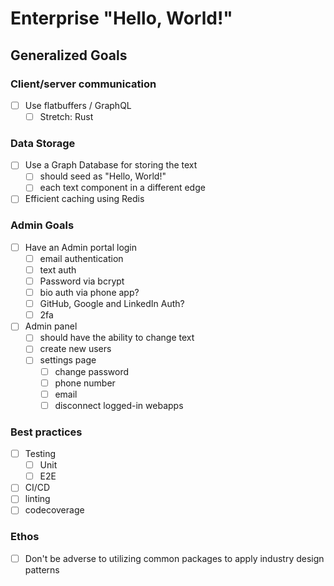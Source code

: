 # Enterprise "Hello, World!"

## Generalized Goals

### Client/server communication
- [ ] Use flatbuffers / GraphQL 
	- [ ] Stretch: Rust

### Data Storage
- [ ] Use a Graph Database for storing the text
	- [ ] should seed as "Hello, World!"
	- [ ] each text component in a different edge
- [ ] Efficient caching using Redis

### Admin Goals
- [ ] Have an Admin portal login 
	- [ ] email authentication
	- [ ] text auth
	- [ ] Password via bcrypt
	- [ ] bio auth via phone app?
	- [ ] GitHub, Google and LinkedIn Auth?
	- [ ] 2fa
- [ ] Admin panel 
	- [ ] should have the ability to change text
	- [ ] create new users
	- [ ] settings page
		- [ ] change password
		- [ ] phone number
		- [ ] email
		- [ ] disconnect logged-in webapps

### Best practices
- [ ] Testing
	- [ ] Unit
	- [ ] E2E
- [ ] CI/CD
- [ ] linting
- [ ] codecoverage

### Ethos
- [ ] Don't be adverse to utilizing common packages to apply industry design patterns
